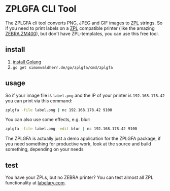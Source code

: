 # ZPLGFA CLI Tool

The ZPLGFA cli tool converts PNG, JPEG and GIF images to [ZPL](https://www.zebra.com/content/dam/zebra/manuals/printers/common/programming/zpl-zbi2-pm-en.pdf) strings.
So if you need to print labels on a [ZPL](https://en.wikipedia.org/wiki/Zebra_(programming_language)) compatible printer
(like the amazing [ZEBRA ZM400](https://amzn.to/2OD5S4n)), but don't have ZPL-templates, you can use this free tool.

## install

1. [install Golang](https://golang.org/doc/install)
1. `go get simonwaldherr.de/go/zplgfa/cmd/zplgfa`

## usage

So if your image file is `label.png` and the IP of your printer is `192.168.178.42` you can print via this command:

```sh
zplgfa -file label.png | nc 192.168.178.42 9100
```

You can also use some effects, e.g. blur:

```sh
zplgfa -file label.png -edit blur | nc 192.168.178.42 9100
```

The ZPLGFA is actually just a demo application for the ZPLGFA package,
if you need something for productive work, look at the source and build something, depending on your needs

## test

You have your ZPLs, but no ZEBRA printer? You can test almost all ZPL functionality at [labelary.com](http://labelary.com/viewer.html).
